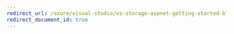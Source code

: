 ```yaml
---
redirect_url: /azure/visual-studio/vs-storage-aspnet-getting-started-blobs
redirect_document_id: true
---
```


